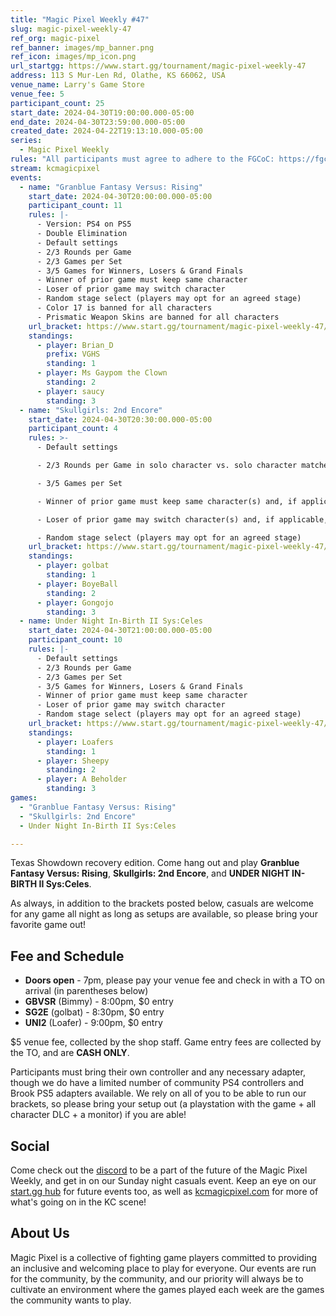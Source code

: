 ```yaml
---
title: "Magic Pixel Weekly #47"
slug: magic-pixel-weekly-47
ref_org: magic-pixel
ref_banner: images/mp_banner.png
ref_icon: images/mp_icon.png
url_startgg: https://www.start.gg/tournament/magic-pixel-weekly-47
address: 113 S Mur-Len Rd, Olathe, KS 66062, USA
venue_name: Larry's Game Store
venue_fee: 5
participant_count: 25
start_date: 2024-04-30T19:00:00.000-05:00
end_date: 2024-04-30T23:59:00.000-05:00
created_date: 2024-04-22T19:13:10.000-05:00
series:
  - Magic Pixel Weekly
rules: "All participants must agree to adhere to the FGCoC: https://fgcoc.com/"
stream: kcmagicpixel
events:
  - name: "Granblue Fantasy Versus: Rising"
    start_date: 2024-04-30T20:00:00.000-05:00
    participant_count: 11
    rules: |-
      - Version: PS4 on PS5
      - Double Elimination
      - Default settings
      - 2/3 Rounds per Game
      - 2/3 Games per Set
      - 3/5 Games for Winners, Losers & Grand Finals
      - Winner of prior game must keep same character
      - Loser of prior game may switch character
      - Random stage select (players may opt for an agreed stage)
      - Color 17 is banned for all characters
      - Prismatic Weapon Skins are banned for all characters
    url_bracket: https://www.start.gg/tournament/magic-pixel-weekly-47/events/granblue-fantasy-versus-rising/brackets/1644637/2453349
    standings:
      - player: Brian_D
        prefix: VGHS
        standing: 1
      - player: Ms Gaypom the Clown
        standing: 2
      - player: saucy
        standing: 3
  - name: "Skullgirls: 2nd Encore"
    start_date: 2024-04-30T20:30:00.000-05:00
    participant_count: 4
    rules: >-
      - Default settings

      - 2/3 Rounds per Game in solo character vs. solo character matches

      - 3/5 Games per Set

      - Winner of prior game must keep same character(s) and, if applicable, assists

      - Loser of prior game may switch character(s) and, if applicable, assists

      - Random stage select (players may opt for an agreed stage)
    url_bracket: https://www.start.gg/tournament/magic-pixel-weekly-47/events/skullgirls-2nd-encore/brackets/1644635/2453347
    standings:
      - player: golbat
        standing: 1
      - player: BoyeBall
        standing: 2
      - player: Gongojo
        standing: 3
  - name: Under Night In-Birth II Sys:Celes
    start_date: 2024-04-30T21:00:00.000-05:00
    participant_count: 10
    rules: |-
      - Default settings
      - 2/3 Rounds per Game
      - 2/3 Games per Set
      - 3/5 Games for Winners, Losers & Grand Finals
      - Winner of prior game must keep same character
      - Loser of prior game may switch character
      - Random stage select (players may opt for an agreed stage)
    url_bracket: https://www.start.gg/tournament/magic-pixel-weekly-47/events/under-night-in-birth-ii-sys-celes/brackets/1644639/2453351
    standings:
      - player: Loafers
        standing: 1
      - player: Sheepy
        standing: 2
      - player: A Beholder
        standing: 3
games:
  - "Granblue Fantasy Versus: Rising"
  - "Skullgirls: 2nd Encore"
  - Under Night In-Birth II Sys:Celes

---
```


Texas Showdown recovery edition. Come hang out and play **Granblue Fantasy Versus: Rising**, **Skullgirls: 2nd Encore**, and **UNDER NIGHT IN-BIRTH II Sys:Celes**.

As always, in addition to the brackets posted below, casuals are welcome for any game all night as long as setups are available, so please bring your favorite game out! 

## Fee and Schedule

- **Doors open** - 7pm, please pay your venue fee and check in with a TO on arrival (in parentheses below)
- **GBVSR** (Bimmy) - 8:00pm, $0 entry
- **SG2E** (golbat) - 8:30pm, $0 entry
- **UNI2** (Loafer) - 9:00pm, $0 entry

$5 venue fee, collected by the shop staff. Game entry fees are collected by the TO, and are **CASH ONLY**. 

Participants must bring their own controller and any necessary adapter, though we do have a limited number of community PS4 controllers and Brook PS5 adapters available. We rely on all of you to be able to run our brackets, so please bring your setup out (a playstation with the game + all character DLC + a monitor) if you are able!  

## Social
Come check out the [discord](https://discord.gg/jkmn6CVrrQ) to be a part of the future of the Magic Pixel Weekly, and get in on our Sunday night casuals event. Keep an eye on our [start.gg hub](https://www.start.gg/hub/magic-pixel) for future events too, as well as [kcmagicpixel.com](https://kcmagicpixel.com) for more of what's going on in the KC scene!

## About Us

Magic Pixel is a collective of fighting game players committed to providing an inclusive and welcoming place to play for everyone. Our events are run for the community, by the community, and our priority will always be to cultivate an environment where the games played each week are the games the community wants to play.
  
